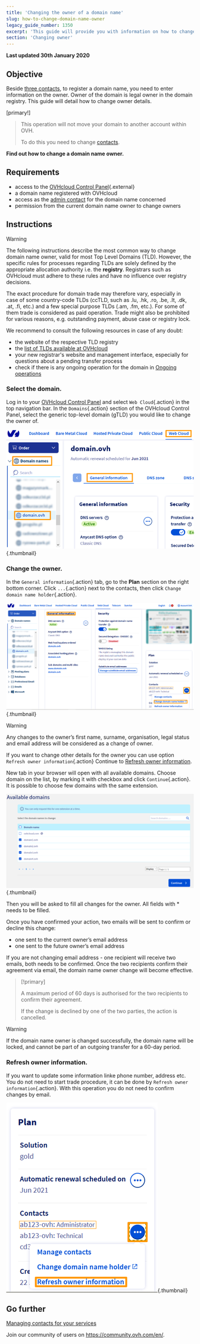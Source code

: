 ```yaml
---
title: 'Changing the owner of a domain name'
slug: how-to-change-domain-name-owner
legacy_guide_number: 1350
excerpt: 'This guide will provide you with information on how to change the owner of a domain name.'
section: 'Changing owner'
---
```


**Last updated 30th January 2020**

## Objective

Beside [three contacts](https://docs.ovh.com/gb/en/customer/managing-contacts/), to register a domain name, you need to enter information on the owner. Owner of the domain is legal owner in the domain registry. This guide will detail how to change owner details.


[primary!]
>This operation will not move your domain to another account within OVH.
>
>To do this you need to change [contacts](https://docs.ovh.com/gb/en/customer/managing-contacts/).

**Find out how to change a domain name owner.**

## Requirements

- access to the [OVHcloud Control Panel](https://www.ovh.com/manager/web){.external}
- a domain name registered with OVHcloud
- access as the [admin contact](https://docs.ovh.com/gb/en/customer/managing-contacts/) for the domain name concerned
- permission from the current domain name owner to change owners


## Instructions

> [!warning]
>
> The following instructions describe the most common way to change domain name owner, valid for most Top Level Domains (TLD). However, the specific rules for processes regarding TLDs are solely defined by the appropriate allocation authority i.e. the **registry**. Registrars such as OVHcloud must adhere to these rules and have no influence over registry decisions.
>
> The exact procedure for domain trade may therefore vary, especially in case of some country-code TLDs (ccTLD, such as .lu, .hk, .ro, .be, .lt, .dk, .at, .fi, etc.) and a few special purpose TLDs (.am, .fm, etc.). For some of them trade is considered as paid operation. Trade might also be prohibited for various reasons, e.g. outstanding payment, abuse case or registry lock. 
>
> We recommend to consult the following resources in case of any doubt:
>
> - the website of the respective TLD registry
> - the [list of TLDs available at OVHcloud](https://www.ovh.co.uk/domains/prices/)
> - your new registrar's website and management interface, especially for questions about a pending transfer process
> - check if there is any ongoing operation for the domain in [Ongoing operations](https://www.ovh.com/manager/web/#/configuration/domains_operations)
>

### Select the domain.
Log in to your [OVHcloud Control Panel](https://www.ovh.com/auth/?action=gotomanager) and select `Web Cloud`{.action} in the top navigation bar. In the `Domains`{.action} section of the OVHcloud Control Panel, select the generic top-level domain (gTLD) you would like to change the owner of.


![hosting](images/SS_2.png){.thumbnail}


### Change the owner.
In the `General information`{.action} tab, go to the **Plan** section on the right bottom corner.  Click `...`{.action} next to the contacts, then click `Change domain name holder`{.action}.


![hosting](images/3652-2.png){.thumbnail}


> [!warning]
>
> Any changes to the owner’s first name, surname, organisation, legal status and email address will be
> considered as a change of owner.
> 
> If you want to change other details for the owner you can use option `Refresh owner information`{.action} 
> Continue to [Refresh owner information](./#refresh-owner-information).

New tab in your browser will open with all available domains. Choose domain on the list, by marking it with checkbox and click `Continue`{.action}. It is possible to choose few domains with the same extension.

![hosting](images/3657.PNG){.thumbnail}

Then you will be asked to fill all changes for the owner. All fields with * needs to be filled. 


Once you have confirmed your action, two emails will be sent to confirm or decline this change:

- one sent to the current owner’s email address
- one sent to the future owner’s email address

If you are not changing email address - one recipient will receive two emails, both needs to be confirmed.
Once the two recipients confirm their agreement via email, the domain name owner change will become effective.



> [!primary]
>
> 
> A maximum period of 60 days is authorised for the two recipients to confirm their agreement.
> 
> If the change is declined by one of the two parties, the action is cancelled.
> 
> 



> [!warning]
>
> If the domain name owner is changed successfully, the domain name will be
> locked, and cannot be part of an outgoing transfer for a 60-day period.
> 

### Refresh owner information.

If you want to update some information linke phone number, address etc. You do not need to start trade procedure, it can be done by `Refresh owner information`{.action}. With this operation you do not need to confirm changes by email. 

![hosting](images/3658.png){.thumbnail}




## Go further

[Managing contacts for your services](https://docs.ovh.com/gb/en/customer/managing-contacts/)

Join our community of users on https://community.ovh.com/en/.
